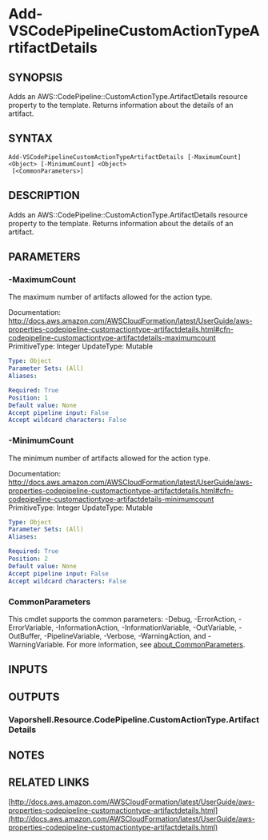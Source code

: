 # Add-VSCodePipelineCustomActionTypeArtifactDetails

## SYNOPSIS
Adds an AWS::CodePipeline::CustomActionType.ArtifactDetails resource property to the template.
Returns information about the details of an artifact.

## SYNTAX

```
Add-VSCodePipelineCustomActionTypeArtifactDetails [-MaximumCount] <Object> [-MinimumCount] <Object>
 [<CommonParameters>]
```

## DESCRIPTION
Adds an AWS::CodePipeline::CustomActionType.ArtifactDetails resource property to the template.
Returns information about the details of an artifact.

## PARAMETERS

### -MaximumCount
The maximum number of artifacts allowed for the action type.

Documentation: http://docs.aws.amazon.com/AWSCloudFormation/latest/UserGuide/aws-properties-codepipeline-customactiontype-artifactdetails.html#cfn-codepipeline-customactiontype-artifactdetails-maximumcount
PrimitiveType: Integer
UpdateType: Mutable

```yaml
Type: Object
Parameter Sets: (All)
Aliases:

Required: True
Position: 1
Default value: None
Accept pipeline input: False
Accept wildcard characters: False
```

### -MinimumCount
The minimum number of artifacts allowed for the action type.

Documentation: http://docs.aws.amazon.com/AWSCloudFormation/latest/UserGuide/aws-properties-codepipeline-customactiontype-artifactdetails.html#cfn-codepipeline-customactiontype-artifactdetails-minimumcount
PrimitiveType: Integer
UpdateType: Mutable

```yaml
Type: Object
Parameter Sets: (All)
Aliases:

Required: True
Position: 2
Default value: None
Accept pipeline input: False
Accept wildcard characters: False
```

### CommonParameters
This cmdlet supports the common parameters: -Debug, -ErrorAction, -ErrorVariable, -InformationAction, -InformationVariable, -OutVariable, -OutBuffer, -PipelineVariable, -Verbose, -WarningAction, and -WarningVariable. For more information, see [about_CommonParameters](http://go.microsoft.com/fwlink/?LinkID=113216).

## INPUTS

## OUTPUTS

### Vaporshell.Resource.CodePipeline.CustomActionType.ArtifactDetails
## NOTES

## RELATED LINKS

[http://docs.aws.amazon.com/AWSCloudFormation/latest/UserGuide/aws-properties-codepipeline-customactiontype-artifactdetails.html](http://docs.aws.amazon.com/AWSCloudFormation/latest/UserGuide/aws-properties-codepipeline-customactiontype-artifactdetails.html)


